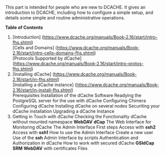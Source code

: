 This part is intended for people who are new to DCACHE. It gives an introduction to DCACHE, including how to configure a simple setup, and details some simple and routine administrative operations.

**Table of Contents**  

1. [Introduction] (https://www.dcache.org/manuals/Book-2.16/start/intro-fhs.shtml)  
   [Cells and Domains] (https://www.dcache.org/manuals/Book-2.16/start/intro-cells-domains-fhs.shtml)  
   [Protocols Supported by dCache] (https://www.dcache.org/manuals/Book-2.16/start/intro-protos-fhs.shtml)  
2. [Installing dCache] (https://www.dcache.org/manuals/Book-2.16/start/in-fhs.shtml)  
   [Installing a dCache instance] (https://www.dcache.org/manuals/Book-2.16/start/in-install-fhs.shtml)  
Prerequisites
Installation of the dCache Software
Readying the PostgreSQL server for the use with dCache
Configuring Chimera
Configuring dCache
Installing dCache on several nodes
Securiting your dCache installation
Upgrading a dCache Instance
3. Getting in Touch with dCache
Checking the Functionality
dCache without mounted namespace
**WebDAV**
**dCap**
The Web Interface for Monitoring dCache
The Admin Interface
First steps
Access with **ssh2**
Access with **ssh1**
How to use the Admin Interface
Create a new user
Use of the **ssh** Admin Interface by scripts
Authentication and Authorization in dCache
How to work with secured dCache
**GSIdCap**
**SRM**
**WebDAV** with certificates
Files
